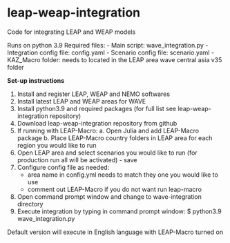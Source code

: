 # leap-weap-integration
Code for integrating LEAP and WEAP models

Runs on python 3.9
Required files: 
                - Main script: wave_integration.py 
                - Integration config file: config.yaml
                - Scenario config file: scenario.yaml
                - KAZ_Macro folder: needs to located in the LEAP area wave central asia v35 folder

**Set-up instructions**
1. Install and register LEAP,  WEAP and NEMO softwares
2. Install latest LEAP and WEAP areas for WAVE
4. Install python3.9 and required packages (for full list see leap-weap-integration repository)
5. Download leap-weap-integration repository from github
6. If running with LEAP-Macro:
      a. Open Julia and add LEAP-Macro package
      b. Place LEAP-Macro country folders in LEAP area for each region you would like to run
6. Open LEAP area and select scenarios you would like to run (for production run all will be activated) - save
7. Configure config file as needed:
    - area name in config.yml needs to match they one you would like to use
    - comment out LEAP-Macro if you do not want run leap-macro
8. Open command prompt window and change to wave-integration directory
9. Execute integration by typing in command prompt window:
    $ python3.9 wave_integration.py

Default version will execute in English language with LEAP-Macro turned on
